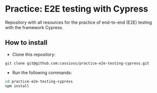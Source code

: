 # Practice: E2E testing with Cypress

Repository with all resources for the practice of end-to-end (E2E) testing with the framework Cypress.

## How to install

- Clone this repository:

```bash
git clone git@github.com:cassioss/practice-e2e-testing-cypress.git
```

- Run the following commands:

```bash
cd practice-e2e-testing-cypress
npm install
```
